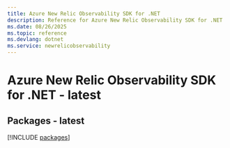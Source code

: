 ```yaml
---
title: Azure New Relic Observability SDK for .NET
description: Reference for Azure New Relic Observability SDK for .NET
ms.date: 08/26/2025
ms.topic: reference
ms.devlang: dotnet
ms.service: newrelicobservability
---
```

# Azure New Relic Observability SDK for .NET - latest
## Packages - latest
[!INCLUDE [packages](new-relic-observability-index.md)]